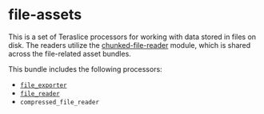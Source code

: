 # file-assets
This is a set of Teraslice processors for working with data stored in files on disk. The readers utilize the [chunked-file-reader](https://github.com/terascope/chunked-file-reader) module, which is shared across the file-related asset bundles.  

This bundle includes the following processors:  
- [`file_exporter`](./docs/file_exporter.md)
- [`file_reader`](./docs/file_reader.md)
- `compressed_file_reader`
